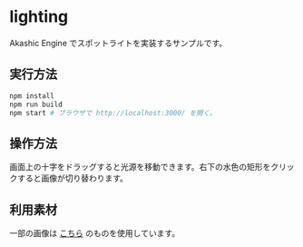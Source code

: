# lighting

Akashic Engine でスポットライトを実装するサンプルです。

## 実行方法

```sh
npm install
npm run build
npm start # ブラウザで http://localhost:3000/ を開く。
```

## 操作方法

画面上の十字をドラッグすると光源を移動できます。右下の水色の矩形をクリックすると画像が切り替わります。

## 利用素材

一部の画像は [こちら](https://akashic-games.github.io/asset/material.html) のものを使用しています。
